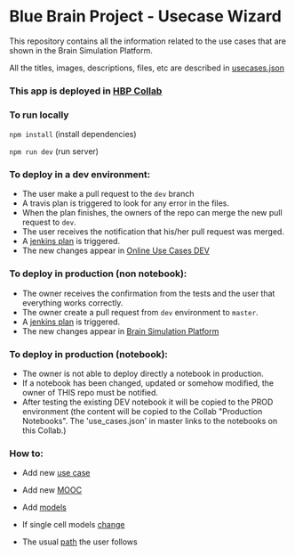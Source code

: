 # Blue Brain Project - Usecase Wizard
This repository contains all the information related to the use cases that are shown in the Brain Simulation Platform.

All the titles, images, descriptions, files, etc are described in [usecases.json](/src/assets/config_files/usecases.json)

### This app is deployed in [HBP Collab](https://collab.humanbrainproject.eu/#/collab/1655/nav/66850)

### To run locally
``` npm install ``` (install dependencies)

``` npm run dev ``` (run server)

### To deploy in a dev environment:
* The user make a pull request to the `dev` branch
* A travis plan is triggered to look for any error in the files.
* When the plan finishes, the owners of the repo can merge the new pull request to `dev`.
* The user receives the notification that his/her pull request was merged.
* A [jenkins plan](https://bbpcode.epfl.ch/ci/job/nse.usecases-wizard.github/) is triggered.
* The new changes appear in [Online Use Cases DEV](https://collab.humanbrainproject.eu/#/collab/8444/nav/64015)

### To deploy in production (non notebook): 
* The owner receives the confirmation from the tests and the user that everything works correctly.
* The owner create a pull request from `dev` environment to `master`.
* A [jenkins plan](https://bbpcode.epfl.ch/ci/job/nse.usecases-wizard/) is triggered.
* The new changes appear in [Brain Simulation Platform](https://collab.humanbrainproject.eu/#/collab/1655/nav/28538)

### To deploy in production (notebook): 

* The owner is not able to deploy directly a notebook in production.
* If a notebook has been changed, updated or somehow modified, the owner of THIS repo must be notified. 
* After testing the existing DEV notebook it will be copied to the PROD environment (the content will be copied to the Collab "Production Notebooks". The 'use_cases.json' in master links to the notebooks on this Collab.)

### How to:
* Add new [use case](/documentation/add_new_usecase.md)

* Add new [MOOC](/documentation/add_new_mooc.md)

* Add [models](/documentation/add_new_model.md)

* If single cell models [change](/documentation/single_cell_model_change.md)

* The usual [path](/documentation/usual_path.md) the user follows
